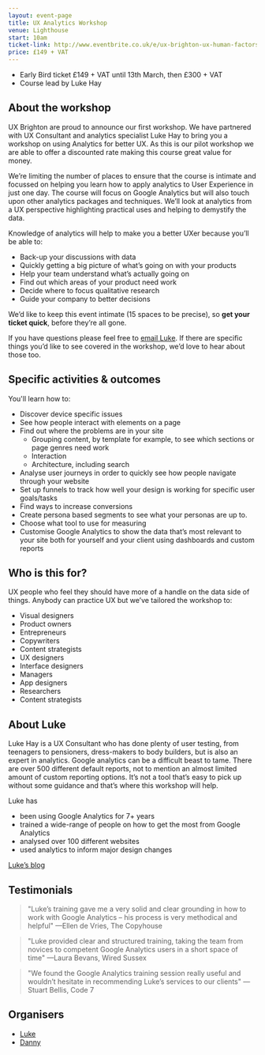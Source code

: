 ```yaml
---
layout: event-page  
title: UX Analytics Workshop
venue: Lighthouse
start: 10am
ticket-link: http://www.eventbrite.co.uk/e/ux-brighton-ux-human-factors-and-ergonomics-tickets-13077411891
price: £149 + VAT
---
```


- Early Bird ticket £149 + VAT until 13th March, then £300 + VAT
- Course lead by Luke Hay

## About the workshop

UX Brighton are proud to announce our first workshop. We have partnered with UX Consultant and analytics specialist Luke Hay to bring you a workshop on using Analytics for better UX. As this is our pilot workshop we are able to offer a discounted rate making this course great value for money.  

We’re limiting the number of places to ensure that the course is intimate and focussed on helping you learn how to apply analytics to User Experience in just one day. The course will focus on Google Analytics but will also touch upon other analytics packages and techniques. We’ll look at analytics from a UX perspective highlighting practical uses and helping to demystify the data.

Knowledge of analytics will help to make you a better UXer because you’ll be able to:

- Back-up your discussions with data
- Quickly getting a big picture of what’s going on with your products
- Help your team understand what’s actually going on
- Find out which areas of your product need work
- Decide where to focus qualitative research
- Guide your company to better decisions

We’d like to keep this event intimate (15 spaces to be precise), so **get your ticket quick**, before they’re all gone.

If you have questions please feel free to [email Luke](mailto:luke@lukehay.co.uk ""). If there are specific things you’d like to see covered in the workshop, we’d love to hear about those too.

## Specific activities & outcomes

You'll learn how to:

- Discover device specific issues
- See how people interact with elements on a page
- Find out where the problems are in your site
	- Grouping content, by template for example, to see which sections or page genres need work
	- Interaction
	- Architecture, including search
- Analyse user journeys in order to quickly see how people navigate through your website
- Set up funnels to track how well your design is working for specific user goals/tasks
- Find ways to increase conversions 
- Create persona based segments to see what your personas are up to.
- Choose what tool to use for measuring
- Customise Google Analytics to show the data that’s most relevant to your site both for yourself and your client using dashboards and custom reports

## Who is this for?

UX people who feel they should have more of a handle on the data side of things. Anybody can practice UX but we’ve tailored the workshop to:

- Visual designers
- Product owners
- Entrepreneurs
- Copywriters
- Content strategists
- UX designers
- Interface designers
- Managers
- App designers
- Researchers
- Content strategists

## About Luke

Luke Hay is a UX Consultant who has done plenty of user testing, from teenagers to pensioners, dress-makers to body builders, but is also an expert in analytics. Google analytics can be a difficult beast to tame. There are over 500 different default reports, not to mention an almost limited amount of custom reporting options. It’s not a tool that’s easy to pick up without some guidance and that’s where this workshop will help.

Luke has

- been using Google Analytics for 7+ years 
- trained a wide-range of people on how to get the most from Google Analytics
- analysed over 100 different websites
- used analytics to inform major design changes

[Luke’s blog](http://www.lukehay.co.uk/blog/ "")

## Testimonials

<blockquote>"Luke’s training gave me a very solid and clear grounding in how to work with Google Analytics – his process is very methodical and helpful"
—Ellen de Vries, The Copyhouse</blockquote>

<blockquote>"Luke provided clear and structured training, taking the team from novices to competent Google Analytics users in a short space of time"
—Laura Bevans, Wired Sussex </blockquote>

<blockquote>"We found the Google Analytics training session really useful and wouldn’t hesitate in recommending Luke’s services to our clients"
—Stuart Bellis, Code 7</blockquote>

## Organisers

- <a href="http://uxbrighton.org.uk/about/#luke">Luke</a>
- <a href="http://uxbrighton.org.uk/about/#danny">Danny</a>
